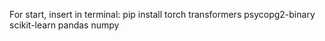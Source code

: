 For start, insert in terminal: pip install torch transformers psycopg2-binary scikit-learn pandas numpy
